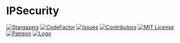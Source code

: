 # IPSecurity
[![Stargazers][stars-shield]][stars-url]
[![CodeFactor][code-factor-shield]][code-factor-url]
[![Issues][issues-shield]][issues-url]
[![Contributors][contributors-shield]][contributors-url]
[![MIT License][license-shield]][license-url]
[![Patreon][patreon-shield]][patreon-url]
[![Logo][logo-image]][logo-image]

[contributors-shield]: https://img.shields.io/github/contributors/HuynhKhanh1402/IPSecurity.svg?style=for-the-badge
[contributors-url]: https://github.com/HuynhKhanh1402/IPSecurity/graphs/contributors
[code-factor-shield]: https://img.shields.io/codefactor/grade/github/HuynhKhanh1402/IPSecurity?style=for-the-badge
[code-factor-url]: https://www.codefactor.io/repository/github/huynhkhanh1402/ipsecurity
[stars-shield]: https://img.shields.io/github/stars/HuynhKhanh1402/IPSecurity.svg?style=for-the-badge
[stars-url]: https://github.com/HuynhKhanh1402/IPSecurity/stargazers
[issues-shield]: https://img.shields.io/github/issues/HuynhKhanh1402/IPSecurity.svg?style=for-the-badge
[issues-url]: https://github.com/HuynhKhanh1402/IPSecurity/issues
[license-shield]: https://img.shields.io/github/license/HuynhKhanh1402/IPSecurity.svg?style=for-the-badge
[license-url]: https://github.com/HuynhKhanh1402/IPSecurity/blob/master/LICENSE.txt
[patreon-shield]: https://img.shields.io/badge/patreon-donate-green.svg?style=for-the-badge
[patreon-url]: https://paypal.me/khanhhuynh1402
[logo-image]: https://cdn.discordapp.com/attachments/969522532443123732/1203247065631686736/ipsecurity.jpg
